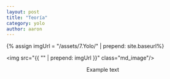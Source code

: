 ```yaml
---
layout: post
title: "Teoría"
category: yolo
author: aaron
---
```


{% assign imgUrl = "/assets/7.Yolo/" | prepend: site.baseurl%}

<img src="{{ "" | prepend: imgUrl }}" class="md_image"/>

<p style="text-align:center">Example text</p>